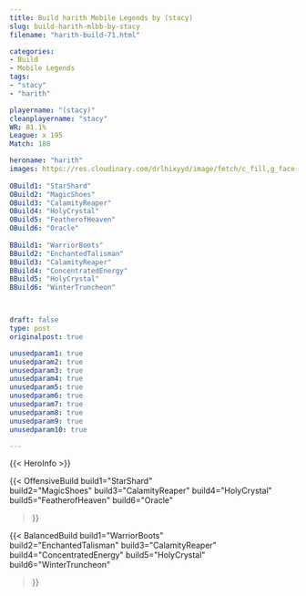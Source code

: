 ```yaml
---
title: Build harith Mobile Legends by (stacy)
slug: build-harith-mlbb-by-stacy
filename: "harith-build-71.html"

categories: 
- Build 
- Mobile Legends
tags: 
- "stacy"
- "harith"

playername: "(stacy)"
cleanplayername: "stacy"
WR: 81.1%
League: x 195
Match: 180 

heroname: "harith"
images: https://res.cloudinary.com/drlhixyyd/image/fetch/c_fill,g_face,f_auto/https://cdn2-build.mobagenie.my.id/p/images/banner/full/harith.jpg
 
OBuild1: "StarShard"  
OBuild2: "MagicShoes" 
OBuild3: "CalamityReaper" 
OBuild4: "HolyCrystal" 
OBuild5: "FeatherofHeaven" 
OBuild6: "Oracle" 
 
BBuild1: "WarriorBoots"  
BBuild2: "EnchantedTalisman" 
BBuild3: "CalamityReaper" 
BBuild4: "ConcentratedEnergy" 
BBuild5: "HolyCrystal" 
BBuild6: "WinterTruncheon"



draft: false
type: post
originalpost: true

unusedparam1: true
unusedparam2: true
unusedparam3: true
unusedparam4: true
unusedparam5: true
unusedparam6: true
unusedparam7: true
unusedparam8: true
unusedparam9: true
unusedparam10: true

---
```


{{< HeroInfo >}} 

{{< OffensiveBuild 
build1="StarShard"  
build2="MagicShoes" 
build3="CalamityReaper" 
build4="HolyCrystal" 
build5="FeatherofHeaven" 
build6="Oracle" 
 >}} 

{{< BalancedBuild 
build1="WarriorBoots"  
build2="EnchantedTalisman" 
build3="CalamityReaper" 
build4="ConcentratedEnergy" 
build5="HolyCrystal" 
build6="WinterTruncheon" 
 >}}

